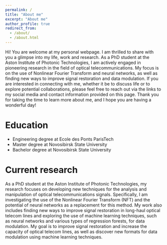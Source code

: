 ```yaml
---
permalink: /
title: "About me"
excerpt: "About me"
author_profile: true
redirect_from: 
  - /about/
  - /about.html
---
```


Hi! You are welcome at my personal webpage. 
I am thrilled to share with you a glimpse into my life, 
work and research. 
As a PhD student at the Aston Institute of Photonic Technologies, 
I am actively engaged in pioneering research in the field of optical telecommunications. 
My focus is on the use of Nonlinear Fourier Transform and neural networks, 
as well as finding new ways to improve signal restoration and data modulation. 
If you are interested in connecting with me, whether it be to discuss life or to explore potential collaborations, 
please feel free to reach out via the links to my social media and contact information provided on this page. 
Thank you for taking the time to learn more about me, and I hope you are having a wonderful day!

Education
======

* Engineering degree at Ecole des Ponts ParisTech
* Master degree at Novosibirsk State University
* Bachelor degree at Novosibirsk State University

Current research
======

As a PhD student at the Aston Institute of Photonic Technologies, 
my research focuses on developing new techniques for the analysis and 
manipulation of optical telecommunications signals. 
Specifically, I am investigating the use of the Nonlinear Fourier Transform (NFT) 
and the potential of neural networks as a replacement for this method. 
My work also includes finding new ways to improve signal restoration in long-haul optical telecom 
lines and exploring the use of machine learning techniques, 
such as neural networks and various types of regression forests, 
for data modulation. 
My goal is to improve signal restoration and increase the capacity 
of optical telecom lines, as well as discover new formats for data modulation using machine learning techniques.
